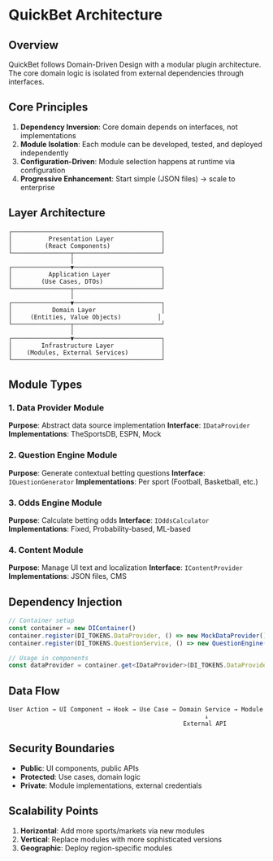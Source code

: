 # QuickBet Architecture

## Overview

QuickBet follows Domain-Driven Design with a modular plugin architecture. The core domain logic is isolated from external dependencies through interfaces.

## Core Principles

1. **Dependency Inversion**: Core domain depends on interfaces, not implementations
2. **Module Isolation**: Each module can be developed, tested, and deployed independently
3. **Configuration-Driven**: Module selection happens at runtime via configuration
4. **Progressive Enhancement**: Start simple (JSON files) → scale to enterprise

## Layer Architecture

```
┌─────────────────────────────────────────┐
│          Presentation Layer             │
│         (React Components)              │
└────────────────┬────────────────────────┘
                 │
┌────────────────▼────────────────────────┐
│          Application Layer              │
│        (Use Cases, DTOs)                │
└────────────────┬────────────────────────┘
                 │
┌────────────────▼────────────────────────┐
│           Domain Layer                  │
│     (Entities, Value Objects)          │
└────────────────┬────────────────────────┘
                 │
┌────────────────▼────────────────────────┐
│        Infrastructure Layer             │
│    (Modules, External Services)         │
└─────────────────────────────────────────┘
```

## Module Types

### 1. Data Provider Module
**Purpose**: Abstract data source implementation
**Interface**: `IDataProvider`
**Implementations**: TheSportsDB, ESPN, Mock

### 2. Question Engine Module
**Purpose**: Generate contextual betting questions
**Interface**: `IQuestionGenerator`
**Implementations**: Per sport (Football, Basketball, etc.)

### 3. Odds Engine Module
**Purpose**: Calculate betting odds
**Interface**: `IOddsCalculator`
**Implementations**: Fixed, Probability-based, ML-based

### 4. Content Module
**Purpose**: Manage UI text and localization
**Interface**: `IContentProvider`
**Implementations**: JSON files, CMS

## Dependency Injection

```typescript
// Container setup
const container = new DIContainer()
container.register(DI_TOKENS.DataProvider, () => new MockDataProvider())
container.register(DI_TOKENS.QuestionService, () => new QuestionEngine())

// Usage in components
const dataProvider = container.get<IDataProvider>(DI_TOKENS.DataProvider)
```

## Data Flow

```
User Action → UI Component → Hook → Use Case → Domain Service → Module
                                                      ↓
                                                External API
```

## Security Boundaries

- **Public**: UI components, public APIs
- **Protected**: Use cases, domain logic
- **Private**: Module implementations, external credentials

## Scalability Points

1. **Horizontal**: Add more sports/markets via new modules
2. **Vertical**: Replace modules with more sophisticated versions
3. **Geographic**: Deploy region-specific modules